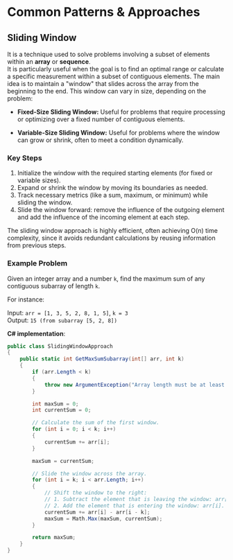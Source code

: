 # Common Patterns & Approaches

## Sliding Window

It is a technique used to solve problems involving a subset of elements within an **array** or **sequence**.  
It is particularly useful when the goal is to find an optimal range or calculate a specific measurement 
within a subset of contiguous elements. The main idea is to maintain a "window" that slides across 
the array from the beginning to the end. This window can vary in size, depending on the problem:

 - **Fixed-Size Sliding Window:** Useful for problems that require processing or optimizing over a fixed number of contiguous elements.

 - **Variable-Size Sliding Window:** Useful for problems where the window can grow or shrink, often to meet a condition dynamically.

### Key Steps

 1. Initialize the window with the required starting elements (for fixed or variable sizes).
 2. Expand or shrink the window by moving its boundaries as needed.
 3. Track necessary metrics (like a sum, maximum, or minimum) while sliding the window.
 4. Slide the window forward: remove the influence of the outgoing element and add the influence of the incoming element at each step.

The sliding window approach is highly efficient, often achieving O(n) time complexity, 
since it avoids redundant calculations by reusing information from previous steps.

### Example Problem

Given an integer array and a number `k`, find the maximum sum of any contiguous subarray of length `k`.

For instance:

Input: `arr = [1, 3, 5, 2, 8, 1, 5]`, `k = 3`  
Output: `15 (from subarray [5, 2, 8])`  

**C# implementation**:

```csharp
public class SlidingWindowApproach
{
    public static int GetMaxSumSubarray(int[] arr, int k)
    {
        if (arr.Length < k)
        {
            throw new ArgumentException("Array length must be at least k.");
        }

        int maxSum = 0;
        int currentSum = 0;

        // Calculate the sum of the first window.
        for (int i = 0; i < k; i++)
        {
            currentSum += arr[i];
        }

        maxSum = currentSum;

        // Slide the window across the array.
        for (int i = k; i < arr.Length; i++)
        {
            // Shift the window to the right:
            // 1. Subtract the element that is leaving the window: arr[i - k];
            // 2. Add the element that is entering the window: arr[i].
            currentSum += arr[i] - arr[i - k];
            maxSum = Math.Max(maxSum, currentSum);
        }

        return maxSum;
    }
}
```

